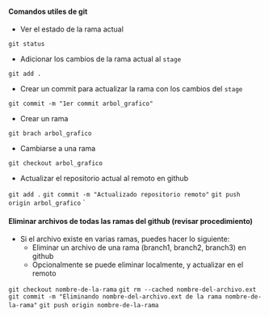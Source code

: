 <!--
archivo     : git.md
fecha       : 22.09.2025
autor       : Lorgio Añez J.
contenido   : Comandos utiles de git
-->

#### Comandos utiles de git

- Ver el estado de la rama actual

`git status`

- Adicionar los cambios de la rama actual al `stage`

`git add .`

- Crear un commit para actualizar la rama con los cambios del `stage`

`git commit -m "1er commit arbol_grafico"`

- Crear un rama

`git brach arbol_grafico`

- Cambiarse a una rama

`git checkout arbol_grafico`

- Actualizar el repositorio actual al remoto en github

`git add .`
`git commit -m "Actualizado repositorio remoto"`
`git push origin arbol_grafico`
`

#### Eliminar archivos de todas las ramas del github (revisar procedimiento)

- Si el archivo existe en varias ramas, puedes hacer lo siguiente:
  - Eliminar un archivo de una rama (branch1, branch2, branch3) en github
  - Opcionalmente se puede eliminar localmente, y actualizar en el remoto

`git checkout nombre-de-la-rama`
`git rm --cached nombre-del-archivo.ext`
`git commit -m "Eliminando nombre-del-archivo.ext de la rama nombre-de-la-rama"`
`git push origin nombre-de-la-rama`
